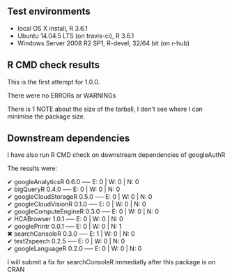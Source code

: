 ## Test environments
* local OS X install, R 3.6.1
* Ubuntu 14.04.5 LTS (on travis-ci), R 3.6.1
* Windows Server 2008 R2 SP1, R-devel, 32/64 bit (on r-hub)
  
## R CMD check results

This is the first attempt for 1.0.0.  

There were no ERRORs or WARNINGs

There is 1 NOTE about the size of the tarball, I don't see where I can minimise the package size.
  
## Downstream dependencies
I have also run R CMD check on downstream dependencies of googleAuthR

The results were:

✔ googleAnalyticsR 0.6.0                 ── E: 0     | W: 0     | N: 0                         
✔ bigQueryR 0.4.0                        ── E: 0     | W: 0     | N: 0                            
✔ googleCloudStorageR 0.5.0              ── E: 0     | W: 0     | N: 0                            
✔ googleCloudVisionR 0.1.0               ── E: 0     | W: 0     | N: 0                         
✔ googleComputeEngineR 0.3.0             ── E: 0     | W: 0     | N: 0                            
✔ HCABrowser 1.0.1                       ── E: 0     | W: 0     | N: 0                            
✔ googlePrintr 0.0.1                     ── E: 0     | W: 0     | N: 1                            
✖ searchConsoleR 0.3.0                   ── E: 1     | W: 0     | N: 0                         
✔ text2speech 0.2.5                      ── E: 0     | W: 0     | N: 0                           
✔ googleLanguageR 0.2.0                  ── E: 0     | W: 0     | N: 0

I will submit a fix for searchConsoleR immediatly after this package is on CRAN
  
